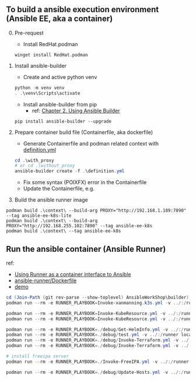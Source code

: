 ## To build a ansible execution environment (Ansible EE, aka a container)
0. Pre-request
   - Install RedHat.podman
    ```
    winget install RedHat.podman
    ```

1. Install ansible-builder
   - Create and active python venv
    ```powershell
    python -m venv venv
    . .\venv\Scripts\activate
    ```
   - Install ansible-builder from pip
     - ref: [Chapter 2. Using Ansible Builder](https://access.redhat.com/documentation/en-us/red_hat_ansible_automation_platform/2.0-ea/html-single/ansible_builder_guide/index)

    ```
    pip install ansible-builder --upgrade
    ```

2. Prepare container build file (Containerfile, aka dockerfile)
   - Generate Containerfile and podman related context with [definition.yml](definition.yml)
   ```powershell
   cd .\with_proxy
   # or cd .\without_proxy
   ansible-builder create -f .\definition.yml 
   ```
   - Fix some syntax (POIXFX) error in the Containerfile
   - Update the Containerfile, e.g.

3. Build the ansible runner image
```
podman build .\context\ --build-arg PROXY="http://192.168.1.189:7890" --tag ansible-ee-k8s-lite
podman build .\context\ --build-arg PROXY="http://192.168.255.102:7890" --tag ansible-ee-k8s
podman build .\context\ --tag ansible-ee-k8s
```

## Run the ansible container (Ansible Runner)
ref: 
 - [Using Runner as a container interface to Ansible](https://ansible-runner.readthedocs.io/en/stable/container/)
 - [ansible-runner/Dockerfile](https://github.com/ansible/ansible-runner/blob/devel/Dockerfile)
 - [demo](https://github.com/ansible/ansible-runner/tree/devel/demo)

```powershell
cd (Join-Path (git rev-parse --show-toplevel) AnsibleWorkShop\builder)
podman run --rm -e RUNNER_PLAYBOOK=Invoke-xanmanning.k3s.yml -v ../:/runner localhost/ansible-ee-k8s-lite

podman run --rm -e RUNNER_PLAYBOOK=Invoke-KubeResource.yml -v ../:/runner localhost/ansible-ee-k8s-lite
podman run --rm -e RUNNER_PLAYBOOK=Invoke-KubeResource.yml -v ../:/runner localhost/ansible-ee-k8s-lite ansible-runner run /runner -vvvv

podman run --rm -e RUNNER_PLAYBOOK=./debug/Get-HelmInfo.yml -v ../:/runner localhost/ansible-ee-k8s-lite
podman run --rm -e RUNNER_PLAYBOOK=./debug/test.yml -v ../:/runner localhost/ansible-ee-k8s-lite ansible-runner run /runner -vvvv
podman run --rm -e RUNNER_PLAYBOOK=./debug/Invoke-Terraform.yml -v ../:/runner localhost/ansible-ee-k8s ansible-runner run /runner -vvvv
podman run --rm -e RUNNER_PLAYBOOK=./debug/Invoke-Terraform.yml -v ../:/runner localhost/ansible-ee-k8s ansible-runner run /runner -vvvv

# install freeipa server
podman run --rm -e RUNNER_PLAYBOOK=./Invoke-FreeIPA.yml -v ../:/runner localhost/ansible-ee-k8s ansible-runner run /runner -vvvv

podman run --rm -e RUNNER_PLAYBOOK=./debug/Update-Hosts.yml -v ../:/runner localhost/ansible-ee-k8s ansible-runner run /runner -vvvv
```